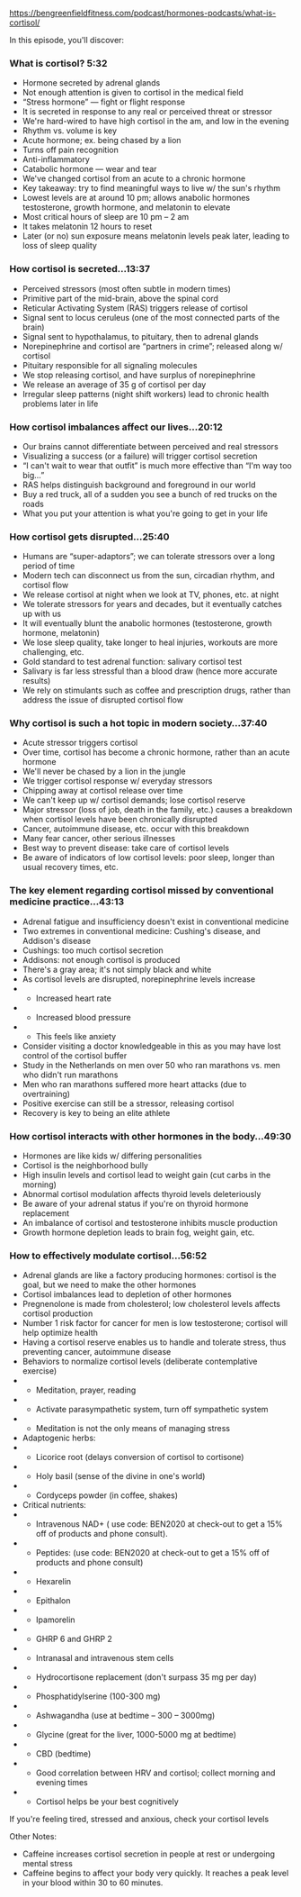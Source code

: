 https://bengreenfieldfitness.com/podcast/hormones-podcasts/what-is-cortisol/ 

In this episode, you'll discover:  
### What is cortisol? 5:32  
  * Hormone secreted by adrenal glands  
  * Not enough attention is given to cortisol in the medical field  
  * “Stress hormone” — fight or flight response  
  * It is secreted in response to any real or perceived threat or stressor  
  * We're hard-wired to have high cortisol in the am, and low in the evening  
  * Rhythm vs. volume is key  
  * Acute hormone; ex. being chased by a lion  
  * Turns off pain recognition  
  * Anti-inflammatory  
  * Catabolic hormone — wear and tear  
  * We've changed cortisol from an acute to a chronic hormone  
  * Key takeaway: try to find meaningful ways to live w/ the sun's rhythm  
  * Lowest levels are at around 10 pm; allows anabolic hormones testosterone, growth hormone, and melatonin to elevate  
  * Most critical hours of sleep are 10 pm – 2 am  
  * It takes melatonin 12 hours to reset  
  * Later (or no) sun exposure means melatonin levels peak later, leading to loss of sleep quality  
  
### How cortisol is secreted…13:37  
  * Perceived stressors (most often subtle in modern times)  
  * Primitive part of the mid-brain, above the spinal cord  
  * Reticular Activating System (RAS) triggers release of cortisol
  * Signal sent to locus ceruleus (one of the most connected parts of the brain)
  * Signal sent to hypothalamus, to pituitary, then to adrenal glands
  * Norepinephrine and cortisol are “partners in crime”; released along w/ cortisol
  * Pituitary responsible for all signaling molecules
  * We stop releasing cortisol, and have surplus of norepinephrine
  * We release an average of 35 g of cortisol per day
  * Irregular sleep patterns (night shift workers) lead to chronic health problems later in life

### How cortisol imbalances affect our lives…20:12
  * Our brains cannot differentiate between perceived and real stressors
  * Visualizing a success (or a failure) will trigger cortisol secretion
  * “I can't wait to wear that outfit” is much more effective than “I'm way too big…”
  * RAS helps distinguish background and foreground in our world
  * Buy a red truck, all of a sudden you see a bunch of red trucks on the roads
  * What you put your attention is what you're going to get in your life

### How cortisol gets disrupted…25:40
  * Humans are “super-adaptors”; we can tolerate stressors over a long period of time
  * Modern tech can disconnect us from the sun, circadian rhythm, and cortisol flow
  * We release cortisol at night when we look at TV, phones, etc. at night
  * We tolerate stressors for years and decades, but it eventually catches up with us
  * It will eventually blunt the anabolic hormones (testosterone, growth hormone, melatonin)
  * We lose sleep quality, take longer to heal injuries, workouts are more challenging, etc.
  * Gold standard to test adrenal function: salivary cortisol test
  * Salivary is far less stressful than a blood draw (hence more accurate results)
  * We rely on stimulants such as coffee and prescription drugs, rather than address the issue of disrupted cortisol flow

### Why cortisol is such a hot topic in modern society…37:40
  * Acute stressor triggers cortisol
  * Over time, cortisol has become a chronic hormone, rather than an acute hormone
  * We'll never be chased by a lion in the jungle
  * We trigger cortisol response w/ everyday stressors
  * Chipping away at cortisol release over time
  * We can't keep up w/ cortisol demands; lose cortisol reserve
  * Major stressor (loss of job, death in the family, etc.) causes a breakdown when cortisol levels have been chronically disrupted
  * Cancer, autoimmune disease, etc. occur with this breakdown
  * Many fear cancer, other serious illnesses
  * Best way to prevent disease: take care of cortisol levels
  * Be aware of indicators of low cortisol levels: poor sleep, longer than usual recovery times, etc.

### The key element regarding cortisol missed by conventional medicine practice…43:13
  * Adrenal fatigue and insufficiency doesn't exist in conventional medicine
  * Two extremes in conventional medicine: Cushing's disease, and Addison's disease
  * Cushings: too much cortisol secretion
  * Addisons: not enough cortisol is produced
  * There's a gray area; it's not simply black and white
  * As cortisol levels are disrupted, norepinephrine levels increase
  * - Increased heart rate
  * - Increased blood pressure
  * - This feels like anxiety
  * Consider visiting a doctor knowledgeable in this as you may have lost control of the cortisol buffer
  * Study in the Netherlands on men over 50 who ran marathons vs. men who didn't run marathons
  * Men who ran marathons suffered more heart attacks (due to overtraining)
  * Positive exercise can still be a stressor, releasing cortisol
  * Recovery is key to being an elite athlete

### How cortisol interacts with other hormones in the body…49:30
  * Hormones are like kids w/ differing personalities
  * Cortisol is the neighborhood bully
  * High insulin levels and cortisol lead to weight gain (cut carbs in the morning)
  * Abnormal cortisol modulation affects thyroid levels deleteriously
  * Be aware of your adrenal status if you're on thyroid hormone replacement
  * An imbalance of cortisol and testosterone inhibits muscle production
  * Growth hormone depletion leads to brain fog, weight gain, etc.

### How to effectively modulate cortisol…56:52
  * Adrenal glands are like a factory producing hormones: cortisol is the goal, but we need to make the other hormones
  * Cortisol imbalances lead to depletion of other hormones
  * Pregnenolone is made from cholesterol; low cholesterol levels affects cortisol production
  * Number 1 risk factor for cancer for men is low testosterone; cortisol will help optimize health
  * Having a cortisol reserve enables us to handle and tolerate stress, thus preventing cancer, autoimmune disease
  * Behaviors to normalize cortisol levels (deliberate contemplative exercise)
  * - Meditation, prayer, reading
  *  - Activate parasympathetic system, turn off sympathetic system
  *  - Meditation is not the only means of managing stress
  * Adaptogenic herbs:
  *  - Licorice root (delays conversion of cortisol to cortisone)
  *  - Holy basil (sense of the divine in one's world)
  *  - Cordyceps powder (in coffee, shakes)
  * Critical nutrients:
  *  - Intravenous NAD+ ( use code: BEN2020 at check-out to get a 15% off of products and phone consult).
  *  - Peptides: (use code: BEN2020 at check-out to get a 15% off of products and phone consult)
  *  - Hexarelin
  *  - Epithalon
  *  - Ipamorelin
  *  - GHRP 6 and GHRP 2
  *  - Intranasal and intravenous stem cells
  *  - Hydrocortisone replacement (don't surpass 35 mg per day)
  *  - Phosphatidylserine (100-300 mg)
  *  - Ashwagandha (use at bedtime – 300 – 3000mg)
  *  - Glycine (great for the liver, 1000-5000 mg at bedtime)
  *  - CBD (bedtime)
  *  - Good correlation between HRV and cortisol; collect morning and evening times
  *  - Cortisol helps be your best cognitively

If you're feeling tired, stressed and anxious, check your cortisol levels

Other Notes:
- Caffeine increases cortisol secretion in people at rest or undergoing mental stress
- Caffeine begins to affect your body very quickly. It reaches a peak level in your blood within 30 to 60 minutes.